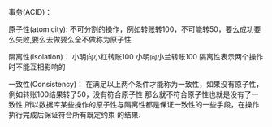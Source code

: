 事务(ACID)：

原子性(atomicity):
不可分割的操作，例如转账转100，不可能转50，要么成功要么失败,要么去做要么全不做称为原子性

隔离性(lsolation)：
小明向小红转账100
小明向小兰转账100
隔离性表示两个操作时不能互相影响的

一致性(Consistency)：
在满足以上两个条件才能称为一致性，如果没有原子性，例如转账100结果转了50，没有符合原子性
那么就不符合原子性也就是没有了一致性
所以数据库某些操作的原子性与隔离性都是保证一致性的一些手段，在操作执行完成后保证符合所有既定约束
的结果.
